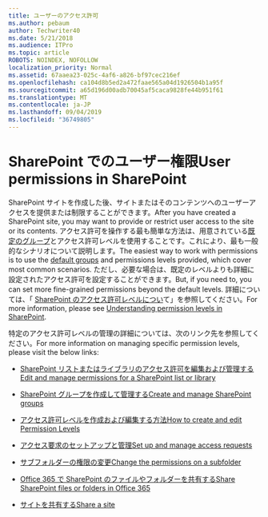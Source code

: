 ```yaml
---
title: ユーザーのアクセス許可
ms.author: pebaum
author: Techwriter40
ms.date: 5/21/2018
ms.audience: ITPro
ms.topic: article
ROBOTS: NOINDEX, NOFOLLOW
localization_priority: Normal
ms.assetid: 67aaea23-025c-4af6-a826-bf97cec216ef
ms.openlocfilehash: ca104d8b5ed2a472faae565a04d1926504b1a95f
ms.sourcegitcommit: a65d196d00adb70045af5caca9828fe44b951f61
ms.translationtype: MT
ms.contentlocale: ja-JP
ms.lasthandoff: 09/04/2019
ms.locfileid: "36749805"
---
```

# <a name="user-permissions-in-sharepoint"></a><span data-ttu-id="ee963-102">SharePoint でのユーザー権限</span><span class="sxs-lookup"><span data-stu-id="ee963-102">User permissions in SharePoint</span></span>

<span data-ttu-id="ee963-103">SharePoint サイトを作成した後、サイトまたはそのコンテンツへのユーザーアクセスを提供または制限することができます。</span><span class="sxs-lookup"><span data-stu-id="ee963-103">After you have created a SharePoint site, you may want to provide or restrict user access to the site or its contents.</span></span> <span data-ttu-id="ee963-104">アクセス許可を操作する最も簡単な方法は、用意されている[既定のグループ](https://docs.microsoft.com/sharepoint/default-sharepoint-groups)とアクセス許可レベルを使用することです。これにより、最も一般的なシナリオについて説明します。</span><span class="sxs-lookup"><span data-stu-id="ee963-104">The easiest way to work with permissions is to use the [default groups](https://docs.microsoft.com/sharepoint/default-sharepoint-groups) and permissions levels provided, which cover most common scenarios.</span></span> <span data-ttu-id="ee963-105">ただし、必要な場合は、既定のレベルよりも詳細に設定されたアクセス許可を設定することができます。</span><span class="sxs-lookup"><span data-stu-id="ee963-105">But, if you need to, you can set more fine-grained permissions beyond the default levels.</span></span> <span data-ttu-id="ee963-106">詳細については、「 [SharePoint のアクセス許可レベルについ](https://docs.microsoft.com/sharepoint/understanding-permission-levels)て」を参照してください。</span><span class="sxs-lookup"><span data-stu-id="ee963-106">For more information, please see [Understanding permission levels in SharePoint](https://docs.microsoft.com/sharepoint/understanding-permission-levels).</span></span>

<span data-ttu-id="ee963-107">特定のアクセス許可レベルの管理の詳細については、次のリンク先を参照してください。</span><span class="sxs-lookup"><span data-stu-id="ee963-107">For more information on managing specific permission levels, please visit the below links:</span></span>

- [<span data-ttu-id="ee963-108">SharePoint リストまたはライブラリのアクセス許可を編集および管理する</span><span class="sxs-lookup"><span data-stu-id="ee963-108">Edit and manage permissions for a SharePoint list or library</span></span>](https://support.office.com/article/customize-permissions-for-a-sharepoint-list-or-library-02d770f3-59eb-4910-a608-5f84cc297782)

- [<span data-ttu-id="ee963-109">SharePoint グループを作成して管理する</span><span class="sxs-lookup"><span data-stu-id="ee963-109">Create and manage SharePoint groups</span></span>](https://docs.microsoft.com/sharepoint/customize-sharepoint-site-permissions)

- [<span data-ttu-id="ee963-110">アクセス許可レベルを作成および編集する方法</span><span class="sxs-lookup"><span data-stu-id="ee963-110">How to create and edit Permission Levels</span></span>](https://docs.microsoft.com/sharepoint/how-to-create-and-edit-permission-levels)

- [<span data-ttu-id="ee963-111">アクセス要求のセットアップと管理</span><span class="sxs-lookup"><span data-stu-id="ee963-111">Set up and manage access requests</span></span>](https://support.office.com/article/set-up-and-manage-access-requests-94b26e0b-2822-49d4-929a-8455698654b3)

- [<span data-ttu-id="ee963-112">サブフォルダーの権限の変更</span><span class="sxs-lookup"><span data-stu-id="ee963-112">Change the permissions on a subfolder</span></span>](https://support.office.com/article/change-the-permissions-on-a-subfolder-5427bd7c-f20a-4f75-8cf2-5359dd45a1a6)

- [<span data-ttu-id="ee963-113">Office 365 で SharePoint のファイルやフォルダーを共有する</span><span class="sxs-lookup"><span data-stu-id="ee963-113">Share SharePoint files or folders in Office 365</span></span>](https://support.office.com/article/share-sharepoint-files-or-folders-1fe37332-0f9a-4719-970e-d2578da4941c)

- [<span data-ttu-id="ee963-114">サイトを共有する</span><span class="sxs-lookup"><span data-stu-id="ee963-114">Share a site</span></span>](https://support.office.com/article/share-a-site-958771a8-d041-4eb8-b51c-afea2eae3658)
